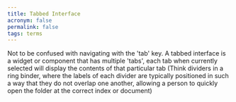 ```yaml
---
title: Tabbed Interface
acronym: false
permalink: false
tags: terms
---
```

Not to be confused with navigating with the 'tab' key. A tabbed interface is a widget or component that has multiple 'tabs', each tab when currently selected will display the contents of that particular tab (Think dividers in a ring binder, where the labels of each divider are typically positioned in such a way that they do not overlap one another, allowing a person to quickly open the folder at the correct index or document)